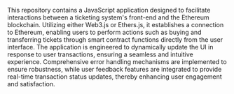 This repository contains a JavaScript application designed to facilitate interactions between a ticketing system's front-end and the Ethereum blockchain. Utilizing either Web3.js or Ethers.js, it establishes a connection to Ethereum, enabling users to perform actions such as buying and transferring tickets through smart contract functions directly from the user interface. The application is engineered to dynamically update the UI in response to user transactions, ensuring a seamless and intuitive experience. Comprehensive error handling mechanisms are implemented to ensure robustness, while user feedback features are integrated to provide real-time transaction status updates, thereby enhancing user engagement and satisfaction.